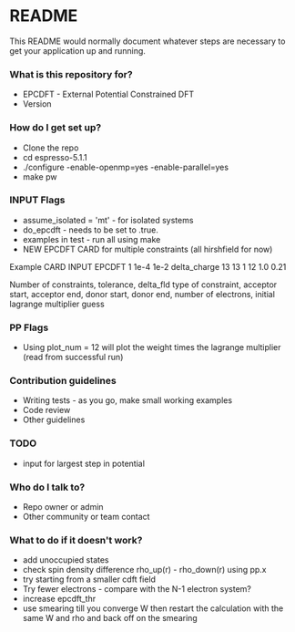 # README #

This README would normally document whatever steps are necessary to get your application up and running.

### What is this repository for? ###

* EPCDFT - External Potential Constrained DFT
* Version 

### How do I get set up? ###

* Clone the repo
* cd espresso-5.1.1
* ./configure -enable-openmp=yes -enable-parallel=yes
* make pw

### INPUT Flags ###
* assume_isolated = 'mt' - for isolated systems
* do_epcdft - needs to be set to .true.
* examples in test - run all using make
* NEW EPCDFT CARD for multiple constraints (all hirshfield for now)

Example CARD INPUT
EPCDFT
1 1e-4 1e-2
delta_charge 13 13 1 12 1.0 0.21

Number of constraints, tolerance, delta_fld
type of constraint, acceptor start, acceptor end, donor start, donor end, number of electrons, initial lagrange multiplier guess

### PP Flags ###
* Using plot_num = 12 will plot the weight times the lagrange multiplier (read from successful run)

### Contribution guidelines ###

* Writing tests - as you go, make small working examples
* Code review
* Other guidelines

### TODO ###

* input for largest step in potential

### Who do I talk to? ###

* Repo owner or admin
* Other community or team contact


### What to do if it doesn't work? ###
* add unoccupied states
* check spin density difference  rho_up(r) - rho_down(r) using pp.x
* try starting from a smaller cdft field
* Try fewer electrons - compare with the N-1 electron system?
* increase epcdft_thr
* use smearing till you converge W then restart the calculation with the same W and rho and back off on the smearing